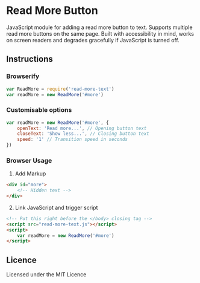 # Read More Button

JavaScript module for adding a read more button to text. Supports multiple read more buttons on the same page. Built with accessibility in mind, works on screen readers and degrades gracefully if JavaScript is turned off.

## Instructions

### Browserify
``` js
var ReadMore = require('read-more-text')
var readMore = new ReadMore('#more')
```

### Customisable options
``` js
var readMore = new ReadMore('#more', {
	openText: 'Read more...', // Opening button text
	closeText: 'Show less...', // Closing button text
	speed: '1' // Transition speed in seconds
})
```

### Browser Usage

1. Add Markup
``` html
<div id="more">
	<!-- Hidden text -->
</div>
```

2. Link JavaScript and trigger script 
``` html
<!-- Put this right before the </body> closing tag -->
<script src="read-more-text.js"></script>
<script>
	var readMore = new ReadMore('#more')
</script>	
```	

## Licence

Licensed under the MIT Licence 